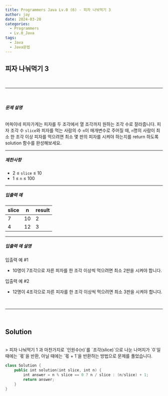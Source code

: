 ```yaml
---
title: Programmers Java Lv.0 (6) - 피자 나눠먹기 3
author: jay
date: 2024-03-28
categories:
  - Programmers
  - Lv.0_Java
tags:
  - Java
  - Java문법
---
```

## **피자 나눠먹기 3**

<br />

---

<br/>

###### **문제 설명**

머쓱이네 피자가게는 피자를 두 조각에서 열 조각까지 원하는 조각 수로 잘라줍니다. 피자 조각 수 `slice`와 피자를 먹는 사람의 수 `n`이 매개변수로 주어질 때, `n`명의 사람이 최소 한 조각 이상 피자를 먹으려면 최소 몇 판의 피자를 시켜야 하는지를 return 하도록 solution 함수를 완성해보세요.

---

##### **제한사항**

- 2 ≤ `slice` ≤ 10
- 1 ≤ `n` ≤ 100

---

##### **입출력 예**

|slice|n|result|
|---|---|---|
|7|10|2|
|4|12|3|

---

##### **입출력 예 설명**

입출력 예 #1

- 10명이 7조각으로 자른 피자를 한 조각 이상씩 먹으려면 최소 2판을 시켜야 합니다.

입출력 예 #2

- 12명이 4조각으로 자른 피자를 한 조각 이상씩 먹으려면 최소 3판을 시켜야 합니다.

<br />

---

<br/>

## **Solution**
<br/>
> 피자 나눠먹기 1 과 마찬가지로 `인원수(n)`를 `조각(slice)`으로 나눈 나머지가 `0`일 때에는 `몫`을 반환, 아닐 때에는 `몫 + 1`을 반환하는 방법으로 문제를 풀었습니다.

```swift
class Solution {
    public int solution(int slice, int n) {
        int answer = n % slice == 0 ? n / slice : (n/slice) + 1;
        return answer;
    }
}
```